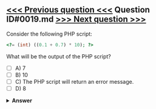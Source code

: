 [<<< Previous question <<<](0018.md)   Question ID#0019.md   [>>> Next question >>>](0020.md)
---

Consider the following PHP script:
```php
<?= (int) ((0.1 + 0.7) * 10); ?>
```
What will be the output of the PHP script?

- [ ] A) 7
- [ ] B) 10
- [ ] C) The PHP script will return an error message.
- [ ] D) 8

<details><summary><b>Answer</b></summary>
<p>
  Answer: <strong>A</strong>
</p>
</details>
